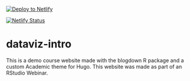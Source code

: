 <!-- Markdown snippet -->
[![Deploy to Netlify](https://www.netlify.com/img/deploy/button.svg)](https://app.netlify.com/start/deploy?repository=https://github.com/apreshill/dataviz-intro)

[![Netlify Status](https://api.netlify.com/api/v1/badges/2c32a840-d789-4a47-b5b4-953a724828cc/deploy-status)](https://app.netlify.com/sites/share-blogdown/deploys)

# dataviz-intro

This is a demo course website made with the blogdown R package and a custom Academic theme for Hugo. This website was made as part of an RStudio Webinar. 
